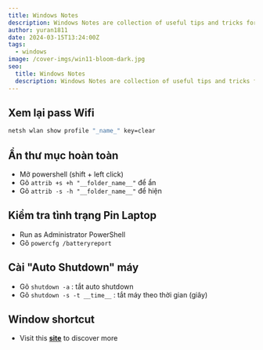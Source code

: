 ```yaml
---
title: Windows Notes
description: Windows Notes are collection of useful tips and tricks for Windows users.
author: yuran1811
date: 2024-03-15T13:24:00Z
tags:
  - windows
image: /cover-imgs/win11-bloom-dark.jpg
seo:
  title: Windows Notes
  description: Windows Notes are collection of useful tips and tricks for Windows users.
---
```


## Xem lại pass Wifi

```bash
netsh wlan show profile "_name_" key=clear
```

## Ẩn thư mục hoàn toàn

- Mở powershell (shift + left click)
- Gõ `attrib +s +h "__folder_name__"` để ẩn
- Gõ `attrib -s -h "__folder_name__"` để hiện

## Kiểm tra tình trạng Pin Laptop

- Run as Administrator PowerShell
- Gõ `powercfg /batteryreport`

## Cài "Auto Shutdown" máy

- Gõ `shutdown -a` : tắt auto shutdown
- Gõ `shutdown -s -t __time__` : tắt máy theo thời gian (giây)

## Window shortcut

- Visit this [**site**](https://support.microsoft.com/en-us/windows/keyboard-shortcuts-in-windows-dcc61a57-8ff0-cffe-9796-cb9706c75eec) to discover more
